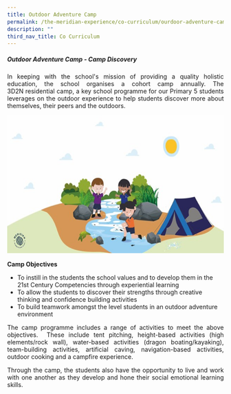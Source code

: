 ```yaml
---
title: Outdoor Adventure Camp
permalink: /the-meridian-experience/co-curriculum/ourdoor-adventure-camp/
description: ""
third_nav_title: Co Curriculum
---
```

<h5>Outdoor Adventure Camp - Camp Discovery</h5>

<p align = "justify">In keeping with the school's mission of providing a quality holistic education, the school organises a cohort camp annually. The 3D2N residential camp, a key school programme for our Primary 5 students leverages on the outdoor experience to help students discover more about themselves, their peers and the outdoors.</p>

<img src="/images/The%20Meridian%20Experience/Outdoor%20Adventure%20Camp/2023/OAC.jpg" style="width:540px;height:320px;float:center">

<b>Camp Objectives</b>

<ul>
	<li>To instill in the students the school values and to develop them in the 21st Century Competencies through experiential learning</li>
	<li>To allow the students to discover their strengths through creative thinking and confidence building activities</li>
	<li>To build teamwork amongst the level students in an outdoor adventure environment</li>
</ul>

<p align = "justify">The camp programme includes a range of activities to meet the above objectives.  These include tent pitching, height-based activities (high elements/rock wall), water-based activities (dragon boating/kayaking), team-building activities, artificial caving, navigation-based activities, outdoor cooking and a campfire experience.</p>

<p align = "justify">Through the camp, the students also have the opportunity to live and work with one another as they develop and hone their social emotional learning skills.</p>